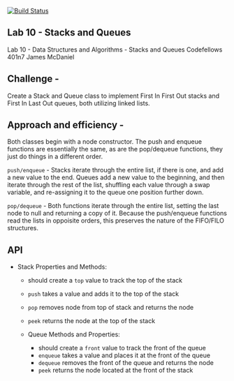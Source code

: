 [![Build Status](https://travis-ci.com/icathaid/data_structures_and_algorithms.svg?branch=stack_and_queue)](https://travis-ci.com/icathaid/data_structures_and_algorithms)



##  Lab 10 - Stacks and Queues
  Lab 10 - Data Structures and Algorithms - Stacks and Queues
  Codefellows 401n7
  James McDaniel

##  Challenge - 

  Create a Stack and Queue class to implement First In First Out stacks and First In Last Out queues, both utilizing linked lists.

##  Approach and efficiency - 

  Both classes begin with a node constructor.  The push and enqueue functions are essentially the same, as are the pop/dequeue functions, they just do things in a different order.

  `push/enqueue` - Stacks iterate through the entire list, if there is one, and add a new value to the end.  Queues add a new value to the beginning, and then iterate through the rest of the list, shuffling each value through a swap variable, and re-assigning it to the queue one position further down.

  `pop/dequeue` - Both functions iterate through the entire list, setting the last node to null and returning a copy of it.  Because the push/enqueue functions read the lists in oppoisite orders, this preserves the nature of the FIFO/FILO structures.


##  API

- Stack Properties and Methods:
  - should create a `top` value to track the top of the stack
  - `push` takes a value and adds it to the top of the stack
  - `pop` removes node from top of stack and returns the node
  - `peek` returns the node at the top of the stack

  - Queue Methods and Properties:
    - should create a `front` value to track the front of the queue
    - `enqueue` takes a value and places it at the front of the queue
    - `dequeue` removes the front of the queue and returns the node
    - `peek` returns the node located at the front of the stack
